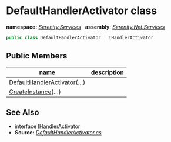 # DefaultHandlerActivator class
**namespace:** *[Serenity.Services](../README.md#serenity.services-namespace)*   **assembly**: *[Serenity.Net.Services](../README.md)*

```csharp
public class DefaultHandlerActivator : IHandlerActivator
```

## Public Members

| name | description |
| --- | --- |
| [DefaultHandlerActivator](DefaultHandlerActivator/DefaultHandlerActivator.md)(…) |  |
| [CreateInstance](DefaultHandlerActivator/CreateInstance.md)(…) |  |

## See Also

* interface [IHandlerActivator](IHandlerActivator.md)
* **Source:** *[DefaultHandlerActivator.cs](https://github.com/serenity-is/Serenity/blob/master/src/Serenity.Net.Services/RequestHandlers/Handler/DefaultHandlerActivator.cs)*